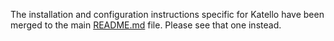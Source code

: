 The installation and configuration instructions specific for Katello have been
merged to the main
[README.md](https://github.com/theforeman/foreman_abrt/blob/master/README.md)
file. Please see that one instead.
